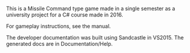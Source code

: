 This is a Missile Command type game made in a single semester as a university project for a C# course made in 2016.

For gameplay instructions, see the manual.

The developer documentation was built using Sandcastle in VS2015. The generated docs are in Documentation/Help.